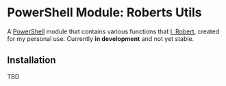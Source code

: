 # PowerShell Module: Roberts Utils

A [PowerShell](https://github.com/PowerShell/PowerShell) module that contains various functions that [I, Robert](https://robert.weiler.one/), created for my personal use. Currently **in development** and not yet stable.

## Installation

TBD
